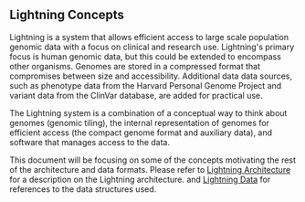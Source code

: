 Lightning Concepts
---

Lightning is a system that allows efficient access to
large scale population genomic data with a focus
on clinical and research use.
Lightning's primary focus is human genomic
data, but this could be extended to encompass other organisms.
Genomes are stored in a compressed format that compromises
between size and accessibility.
Additional data data sources, such as phenotype data from
the Harvard Personal Genome Project and variant data from
the ClinVar database, are added for practical use.

The Lightning system is a combination of a conceptual way
to think about genomes (genomic tiling),
the internal representation of genomes for efficient access
(the compact genome format and auxiliary data), and
software that manages access to the data.

This document will be focusing on some of the concepts
motivating the rest of the architecture and data formats.
Please refer to [Lightning Architecture](Lightning-Architecture.md)
for a description on the Lightning architecture.
and
[Lightning Data](Lightning-Data.md) for references to the
data structures used.



